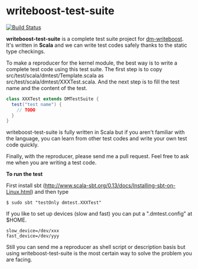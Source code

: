 # writeboost-test-suite

[![Build Status](https://travis-ci.org/akiradeveloper/writeboost-test-suite.svg?branch=develop)](https://travis-ci.org/akiradeveloper/writeboost-test-suite)

**writeboost-test-suite** is a complete test suite project for [dm-writeboost](https://github.com/akiradeveloper/dm-writeboost). It's written in **Scala** and we can write test codes safely thanks to the static type checkings.

To make a reproducer for the kernel module, the best way is to write a complete test code using this test suite. The first step is to copy src/test/scala/dmtest/Template.scala as src/test/scala/dmtest/XXXTest.scala. And the next step is to fill the test name and the content of the test.

```scala
class XXXTest extends DMTestSuite {
  test("test name") {
    // TODO
  }
}
```

writeboost-test-suite is fully written in Scala but if you aren't familiar with the language, you can learn from other test codes and write your own test code quickly. 

Finally, with the reproducer, please send me a pull request. Feel free to ask me when you are writing a test code.

**To run the test**

First install sbt (http://www.scala-sbt.org/0.13/docs/Installing-sbt-on-Linux.html) and then type

```
$ sudo sbt "testOnly dmtest.XXXTest"
```

If you like to set up devices (slow and fast) you can put a ".dmtest.config" at $HOME.

```
slow_device=/dev/xxx
fast_device=/dev/yyy
```


Still you can send me a reproducer as shell script or description basis but using writeboost-test-suite is the most certain way to solve the problem you are facing.
